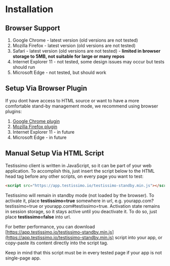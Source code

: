 # Installation

## Browser Support
1. Google Chrome - latest version (old versions are not tested)
2. Mozilla Firefox - latest version (old versions are not tested)
3. Safari - latest version (old versions are not tested) - **limited in browser storage to 5MB, not suitable for large or many repos**
4. Internet Explorer 11 - not tested, some design issues may occur but tests should run
5. Microsoft Edge - not tested, but should work

## Setup Via Browser Plugin
If you dont have access to HTML source or want to have a more comfortable stand-by management mode, we recommend using browser plugins:

1. [Google Chrome plugin](https://chrome.google.com/webstore/detail/testissimo/kbndfdpfemdihkbgpaggicjhmfaeeobh?hl=en )
2. [Mozilla Firefox plugin](https://www.dropbox.com/s/x80m0fzcprgplau/testissimo-0.2.8-an%2Bfx.xpi?dl=1)
3. Internet Explorer 11 - in future
4. Microsoft Edge - in future

## Manual Setup Via HTML Script
Testissimo client is written in JavaScript, so it can be part of your web application. To accomplish this, just insert the script below to the HTML head tag before any other scripts, on every page you want to test:

```html
<script src="https://app.testissimo.io/testissimo-standby.min.js"></script>
```

Testissimo will remain in standby mode (not loaded by the browser). To activate it, place **testissimo=true** somewhere in url, e.g. yourapp.com?testissimo=true or yourapp.com#testissimo=true. 
Activation state remains in session storage, so it stays active until you deactivate it. To do so, just place **testissimo=false** into url.

For better performance, you can download [https://app.testissimo.io/testissimo-standby.min.js](https://app.testissimo.io/testissimo-standby.min.js) script into your app, or copy-paste its content directly into the script tag.

Keep in mind that this script must be in every tested page if your app is not single-page app.
